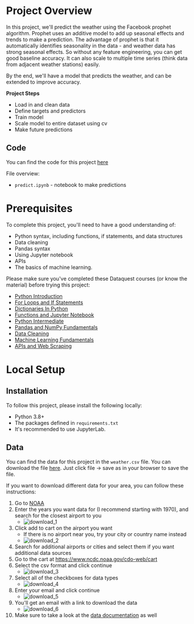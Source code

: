 # Project Overview

In this project, we'll predict the weather using the Facebook prophet algorithm.  Prophet uses an additive model to add up seasonal effects and trends to make a prediction.  The advantage of prophet is that it automatically identifies seasonality in the data - and weather data has strong seasonal effects.  So without any feature engineering, you can get good baseline accuracy.  It can also scale to multiple time series (think data from adjacent weather stations) easily.

By the end, we'll have a model that predicts the weather, and can be extended to improve accuracy.

**Project Steps**
* Load in and clean data
* Define targets and predictors
* Train model
* Scale model to entire dataset using cv
* Make future predictions

## Code

You can find the code for this project [here](https://github.com/dataquestio/project-walkthroughs/tree/master/prophet_weather)

File overview:

* `predict.ipynb` - notebook to make predictions

# Prerequisites

To complete this project, you'll need to have a good understanding of:

* Python syntax, including functions, if statements, and data structures
* Data cleaning
* Pandas syntax
* Using Jupyter notebook
* APIs
* The basics of machine learning.

Please make sure you've completed these Dataquest courses (or know the material) before trying this project:

* [Python Introduction](https://www.dataquest.io/course/introduction-to-python/)
* [For Loops and If Statements](https://www.dataquest.io/course/for-loops-and-conditional-statements-in-python/)
* [Dictionaries In Python](https://www.dataquest.io/course/dictionaries-frequency-tables-and-functions-in-python/)
* [Functions and Jupyter Notebook](https://www.dataquest.io/course/python-functions-and-jupyter-notebook/)
* [Python Intermediate](https://www.dataquest.io/course/python-for-data-science-intermediate/)
* [Pandas and NumPy Fundamentals](https://www.dataquest.io/course/pandas-fundamentals/)
* [Data Cleaning](https://www.dataquest.io/course/python-datacleaning/)
* [Machine Learning Fundamentals](https://www.dataquest.io/course/machine-learning-fundamentals/)
* [APIs and Web Scraping](https://www.dataquest.io/course/apis-and-scraping/)

# Local Setup

## Installation

To follow this project, please install the following locally:

* Python 3.8+
* The packages defined in `requirements.txt`
* It's recommended to use JupyterLab.

## Data

You can find the data for this project in the `weather.csv` file.  You can download the file [here](https://raw.githubusercontent.com/dataquestio/project-walkthroughs/master/prophet_weather/weather.csv).  Just click file -> save as in your browser to save the file.

If you want to download different data for your area, you can follow these instructions:

1. Go to [NOAA](https://www.ncdc.noaa.gov/cdo-web/search)
2. Enter the years you want data for (I recommend starting with 1970), and search for the closest airport to you
    * ![download_1](imgs/download_1.png)
3. Click add to cart on the airport you want
    * If there is no airport near you, try your city or country name instead
    * ![download_2](imgs/download_2.png)
4. Search for additional airports or cities and select them if you want additional data sources 
5. Go to the cart at https://www.ncdc.noaa.gov/cdo-web/cart
6. Select the csv format and click continue
    * ![download_3](imgs/download_3.png)
7. Select all of the checkboxes for data types
    * ![download_4](imgs/download_4.png)
8. Enter your email and click continue
    * ![download_5](imgs/download_5.png)
9. You'll get an email with a link to download the data
    * ![download_6](imgs/download_6.png)
10. Make sure to take a look at the [data documentation](https://www1.ncdc.noaa.gov/pub/data/cdo/documentation/GHCND_documentation.pdf) as well